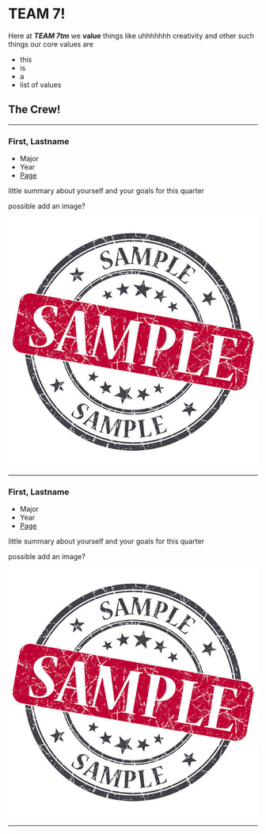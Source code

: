 # TEAM 7!

Here at **_TEAM 7tm_** we __value__ things like uhhhhhhh creativity and other such things
our core values are 

- this
- is 
- a 
- list of values

## The Crew!
<hr>

### **First, Lastname**

- Major
- Year
- [Page](link)

little summary about yourself and your goals for this quarter

possible add an image?

![image](images/image.jpg)

<hr>

### **First, Lastname**

- Major
- Year
- [Page](link)

little summary about yourself and your goals for this quarter

possible add an image?

![image](images/image.jpg)

<hr>






